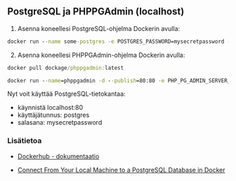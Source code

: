 ## PostgreSQL ja PHPPGAdmin (localhost)

1. Asenna koneellesi PostgreSQL-ohjelma Dockerin avulla:

```cmd
docker run --name some-postgres -e POSTGRES_PASSWORD=mysecretpassword -p 5432:5432 -d postgres
```

2. Asenna koneellesi PHPPGAdmin-ohjelma Dockerin avulla:

```cmd
docker pull dockage/phppgadmin:latest

docker run --name=phppgadmin -d --publish=80:80 -e PHP_PG_ADMIN_SERVER_HOST=host.docker.internal dockage/phppgadmin:latest
```

Nyt voit käyttää PostgreSQL-tietokantaa:

- käynnistä localhost:80
- käyttäjätunnus: postgres
- salasana: mysecretpassword

### Lisätietoa

- [Dockerhub - dokumentaatio](https://hub.docker.com/r/dockage/phppgadmin/)

- [Connect From Your Local Machine to a PostgreSQL Database in Docker](https://medium.com/better-programming/connect-from-local-machine-to-postgresql-docker-container-f785f00461a7)